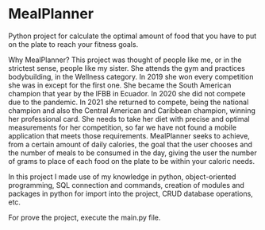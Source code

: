 # MealPlanner
Python project for calculate the optimal amount of food that you have to put on the plate to reach your fitness goals.

Why MealPlanner?
This project was thought of people like me, or in the strictest sense, people like my sister. She attends the gym and practices bodybuilding, 
in the Wellness category. In 2019 she won every competition she was in except for the first one. She became the South American champion that 
year by the IFBB in Ecuador. In 2020 she did not compete due to the pandemic. In 2021 she returned to compete, being the national champion 
and also the Central American and Caribbean champion, winning her professional card. She needs to take her diet with precise and optimal 
measurements for her competition, so far we have not found a mobile application that meets those requirements. MealPlanner seeks to achieve, 
from a certain amount of daily calories, the goal that the user chooses and the number of meals to be consumed in the day, giving the user the 
number of grams to place of each food on the plate to be within your caloric needs.

In this project I made use of my knowledge in python, object-oriented programming, SQL connection and commands, creation of modules and packages 
in python for import into the project, CRUD database operations, etc.

For prove the project, execute the main.py file.
